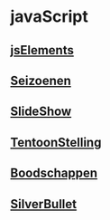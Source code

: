 # javaScript

## [jsElements]( http://34179.hosts1.ma-cloud.nl/jsElements/)
## [Seizoenen]( https://34179.hosts1.ma-cloud.nl/seizoenen/)
## [SlideShow]( http://34179.hosts1.ma-cloud.nl/slideshow/)
## [TentoonStelling]( https://34179.hosts1.ma-cloud.nl/tentoonstelling/)
## [Boodschappen]( http://34179.hosts1.ma-cloud.nl/boodschappen/)
## [SilverBullet]( http://34179.hosts1.ma-cloud.nl/silverBullet/)
